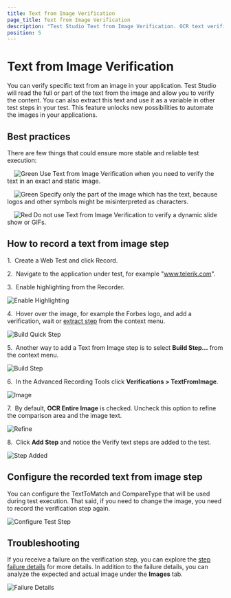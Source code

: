 ```yaml
---
title: Text from Image Verification
page_title: Text from Image Verification
description: "Test Studio Text from Image Verification. OCR text verification. Verify text from an image in Test Studio test run."
position: 5
---
```


# Text from Image Verification

You can verify specific text from an image in your application. Test Studio will read the full or part of the text from the image and allow you to verify the content. You can also extract this text and use it as a variable in other test steps in your test. This feature unlocks new possibilities to automate the images in your applications.

## Best practices

There are few things that could ensure more stable and reliable test execution:

&nbsp; &nbsp; ![Green][1] Use Text from Image Verification when you need to verify the text in an exact and static image.

&nbsp; &nbsp; ![Green][1] Specify only the part of the image which has the text, because logos and other symbols might be misinterpreted as characters.

&nbsp; &nbsp; ![Red][2] Do not use Text from Image Verification to verify a dynamic slide show or GIFs.

## How to record a text from image step

1.&nbsp; Create a Web Test and click Record.

2.&nbsp; Navigate to the application under test, for example "www.telerik.com".

3.&nbsp; Enable highlighting from the Recorder.

![Enable Highlighting][3]

4.&nbsp; Hover over the image, for example the Forbes logo, and add a verification, wait or <a href="/features/recorder/advanced-recording-tools/element-steps/verifications/extraction" target="_blank">extract step</a> from the context menu.

![Build Quick Step][4]

5.&nbsp; Another way to add a Text from Image step is to select **Build Step...** from the context menu.

![Build Step][5]

6.&nbsp; In the Advanced Recording Tools click **Verifications > TextFromImage**.

![Image][6]

7.&nbsp; By default, **OCR Entire Image** is checked. Uncheck this option to refine the comparison area and the image text.

![Refine][7]

8.&nbsp; Click **Add Step** and notice the Verify text steps are added to the test.

![Step Added][8]

## Configure the recorded text from image step

You can configure the TextToMatch and CompareType that will be used during test execution. That said, if you need to change the image, you need to record the verification step again.

![Configure Test Step][9]

## Troubleshooting

If you receive a failure on the verification step, you can explore the <a href="/general-information/test-results/step-failure-details" target="_blank">step failure details</a> for more details. In addition to the failure details, you can analyze the expected and actual image under the **Images** tab.

![Failure Details][10]

[1]: /img/features/recorder/advanced-recording-tools/element-steps/verifications/text-from-image/fig1.png
[2]: /img/features/recorder/advanced-recording-tools/element-steps/verifications/text-from-image/fig2.png
[3]: /img/features/recorder/advanced-recording-tools/element-steps/verifications/text-from-image/fig3.png
[4]: /img/features/recorder/advanced-recording-tools/element-steps/verifications/text-from-image/fig4.png
[5]: /img/features/recorder/advanced-recording-tools/element-steps/verifications/text-from-image/fig5.png
[6]: /img/features/recorder/advanced-recording-tools/element-steps/verifications/text-from-image/fig6.png
[7]: /img/features/recorder/advanced-recording-tools/element-steps/verifications/text-from-image/fig7.png
[8]: /img/features/recorder/advanced-recording-tools/element-steps/verifications/text-from-image/fig8.png
[9]: /img/features/recorder/advanced-recording-tools/element-steps/verifications/text-from-image/fig9.png
[10]: /img/features/recorder/advanced-recording-tools/element-steps/verifications/text-from-image/fig10.png
